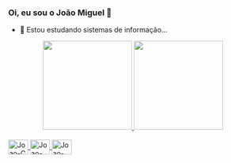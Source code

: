 ### Oi, eu sou o João Miguel 👋

- 🔭 Estou estudando sistemas de informação...

<div align="center">
  <a href="https://github.com/JoaoMiguelVieir">
  <img height="180em" src="https://github-readme-stats.vercel.app/api?username=JoaoMiguelVieir&show_icons=true&theme=dark&include_all_commits=true&count_private=true"/>
  <img height="180em" src="https://github-readme-stats.vercel.app/api/top-langs/?username=JoaoMiguelVieir&layout=compact&langs_count=7&theme=dark"/>
</div>
<div style="display: inline_block"><br>
  <img align="center" alt="Joao-C" height="30" width="40" src="https://cdn.jsdelivr.net/gh/devicons/devicon/icons/c/c-original.svg" />
  <img align="center" alt="Joao-Java" height="30" width="40" src="https://cdn.jsdelivr.net/gh/devicons/devicon/icons/java/java-original-wordmark.svg" />
  <img align="center" alt="Joao-MySQL" height="30" width="40" src="https://cdn.jsdelivr.net/gh/devicons/devicon/icons/mysql/mysql-original-wordmark.svg" />
</div>
